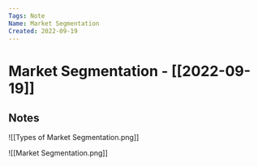 ```yaml
---
Tags: Note
Name: Market Segmentation
Created: 2022-09-19
---
```

# Market Segmentation - [[2022-09-19]]
## Notes
![[Types of Market Segmentation.png]]

![[Market Segmentation.png]]